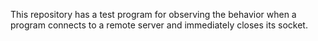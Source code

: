 This repository has a test program for observing the behavior when a program
connects to a remote server and immediately closes its socket.
